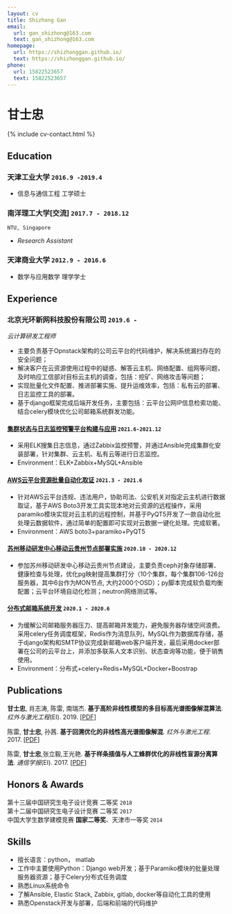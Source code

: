 ```yaml
---
layout: cv
title: Shizhong Gan
email:
  url: gan_shizhong@163.com
  text: gan_shizhong@163.com
homepage:
  url: https://shizhonggan.github.io/
  text: https://shizhonggan.github.io/
phone:
  url: 15822523657
  text: 15822523657
---
```


# **甘士忠**

<!--
include contact information from the front matter
Supported arguments:
    - homepage: url, text
    - phone
    - email
-->

{% include cv-contact.html %}

## Education

### **天津工业大学** `2016.9 -2019.4`

- 信息与通信工程 工学硕士

### **南洋理工大学[交流]** `2017.7 - 2018.12`

```
NTU, Singapore
```

- _Research Assistant_  

### **天津商业大学** `2012.9 - 2016.6`

- 数学与应用数学 理学学士

## Experience

### **北京光环新网科技股份有限公司** `2019.6 -`

_云计算研发工程师_<br>

- 主要负责基于Opnstack架构的公司云平台的代码维护，解决系统漏扫存在的安全问题；
- 解决客户在云资源使用过程中的疑惑、解答云主机、网络配置、组网等问题，及时响应工信部对目标云主机的调查，包括：挖矿、网络攻击等问题；
- 实现批量化文件配置、推进部署实施、提升运维效率，包括：私有云的部署、日志监控工具的部署。
- 基于django框架完成后端开发任务，主要包括：云平台公网IP信息检索功能、结合celery模块优化公司邮箱系统群发功能。
 
#### [集群状态与日志监控预警平台构建与应用]() `2021.6-2021.12`

- 采用ELK搜集日志信息，通过Zabbix监控预警，并通过Ansible完成集群化安装部署，针对集群、云主机、私有云等进行日志监控。
- Environment：ELK+Zabbix+MySQL+Ansible

#### [AWS云平台资源批量自动化取证]() `2021.3 - 2021.6`

- 针对AWS云平台违规、违法用户，协助司法、公安机关对指定云主机进行数据取证，基于AWS Boto3开发工具实现本地对云资源的远程操作，采用paramiko模块实现对云主机的远程控制，并基于PyQT5开发了一款自动化批处理云数据软件，通过简单的配置即可实现对云数据一键化处理。完成软著。
- Environment：AWS boto3+paramiko+PyQT5
  
#### [苏州移动研发中心移动云贵州节点部署实施]() `2020.10 - 2020.12` 

- 参加苏州移动研发中心移动云贵州节点建设，主要负责ceph对象存储部署、健康检查与处理，优化pg映射提高集群打分（10个集群，每个集群106-126台服务器，其中6台作为MON节点, 大约2000个OSD）；py脚本完成软负载均衡配置；云平台环境自动化检测；neutron网络测试等。

#### [分布式邮箱系统开发]() `2020.1 - 2020.6` 

- 为缓解公司邮箱服务器压力、提高邮箱并发能力，避免服务器存储空间浪费。采用celery任务调度框架，Redis作为消息队列，MySQL作为数据库存储，基于django架构和SMTP协议完成新邮箱web客户端开发，最后采用docker部署在公司的云平台上，并添加多联系人文本识别、状态查询等功能，便于销售使用。
- Environment：分布式+celery+Redis+MySQL+Docker+Boostrap


## Publications

**甘士忠**, 肖志涛, 陈雷, 南瑞杰. **基于高阶非线性模型的多目标高光谱图像解混算法**.  _红外与激光工程_(EI). 2019.  [[PDF](http://www.irla.cn/cn/article/doi/10.3788/IRLA201948.1026002)]

陈雷,  **甘士忠**,  孙茜. **基于回溯优化的非线性高光谱图像解混**.  _红外与激光工程_. 2017.  [[PDF](http://www.irla.cn/article/app/id/3126/cn/article/doi/10.3788/IRLA201746.0638001)]

陈雷, **甘士忠**,张立毅,王光艳. **基于样条插值与人工蜂群优化的非线性盲源分离算法**. _通信学报_(EI). 2017. [[PDF](http://www.infocomm-journal.com/txxb/CN/10.11959/j.issn.1000-436x.2017147)]

## Honors & Awards

第十三届中国研究生电子设计竞赛 二等奖 `2018` <br>
第十二届中国研究生电子设计竞赛 二等奖 `2017` <br>
中国大学生数学建模竞赛 **国家二等奖**、天津市一等奖 `2014` <br>

## Skills

- 擅长语言：python， matlab<br>
- 工作中主要使用Python：Django web开发；基于Paramiko模块的批量处理服务器资源；基于Celery分布式任务调度<br>
- 熟悉Linux系统命令<br>
- 了解Ansible, Elastic Stack, Zabbix, gitlab, docker等自动化工具的使用<br>
- 熟悉Openstack开发与部署，后端和前端的代码维护<br>
<!-- ### Footer

Last updated: May 2022 -->
